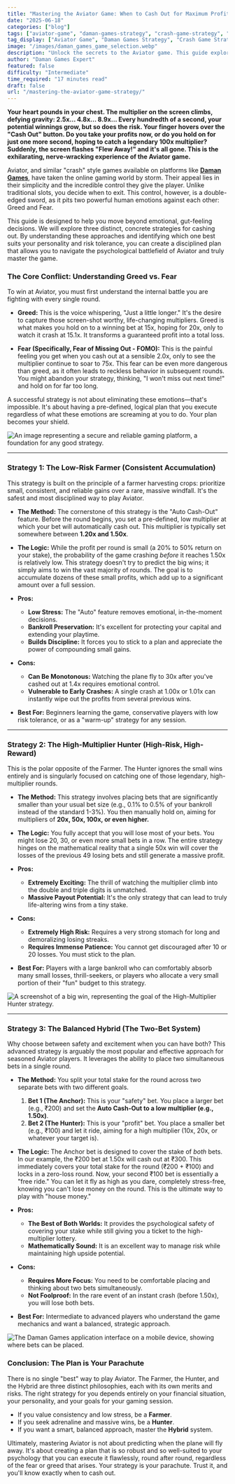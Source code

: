 ```yaml
---
title: "Mastering the Aviator Game: When to Cash Out for Maximum Profit"
date: "2025-06-18"
categories: ["blog"]
tags: ["aviator-game", "daman-games-strategy", "crash-game-strategy", "cash-out-tips", "online-gaming-psychology"]
tag_display: ["Aviator Game", "Daman Games Strategy", "Crash Game Strategy", "Cash Out Tips", "Gaming Psychology"]
image: "/images/daman_games_game_selection.webp"
description: "Unlock the secrets to the Aviator game. This guide explores three distinct cash-out strategies, from low-risk consistency to high-reward hunting, helping you master the art of when to cash out."
author: "Daman Games Expert"
featured: false
difficulty: "Intermediate"
time_required: "17 minutes read"
draft: false
url: "/mastering-the-aviator-game-strategy/"
---
```


**Your heart pounds in your chest. The multiplier on the screen climbs, defying gravity: 2.5x... 4.8x... 8.9x... Every hundredth of a second, your potential winnings grow, but so does the risk. Your finger hovers over the "Cash Out" button. Do you take your profits now, or do you hold on for just one more second, hoping to catch a legendary 100x multiplier? Suddenly, the screen flashes "Flew Away!" and it's all gone. This is the exhilarating, nerve-wracking experience of the Aviator game.**

Aviator, and similar "crash" style games available on platforms like **[Daman Games](https://daman-game.world "Daman Games")**, have taken the online gaming world by storm. Their appeal lies in their simplicity and the incredible control they give the player. Unlike traditional slots, you decide when to exit. This control, however, is a double-edged sword, as it pits two powerful human emotions against each other: Greed and Fear.

This guide is designed to help you move beyond emotional, gut-feeling decisions. We will explore three distinct, concrete strategies for cashing out. By understanding these approaches and identifying which one best suits your personality and risk tolerance, you can create a disciplined plan that allows you to navigate the psychological battlefield of Aviator and truly master the game.

### **The Core Conflict: Understanding Greed vs. Fear**

To win at Aviator, you must first understand the internal battle you are fighting with every single round.

* **Greed:** This is the voice whispering, "Just a little longer." It's the desire to capture those screen-shot worthy, life-changing multipliers. Greed is what makes you hold on to a winning bet at 15x, hoping for 20x, only to watch it crash at 15.1x. It transforms a guaranteed profit into a total loss.

* **Fear (Specifically, Fear of Missing Out - FOMO):** This is the painful feeling you get when you cash out at a sensible 2.0x, only to see the multiplier continue to soar to 75x. This fear can be even more dangerous than greed, as it often leads to reckless behavior in subsequent rounds. You might abandon your strategy, thinking, "I won't miss out next time!" and hold on for far too long.

A successful strategy is not about eliminating these emotions—that's impossible. It's about having a pre-defined, logical plan that you execute regardless of what these emotions are screaming at you to do. Your plan becomes your shield.

![An image representing a secure and reliable gaming platform, a foundation for any good strategy.](/images/daman_games_secure_platform.webp)

---

### **Strategy 1: The Low-Risk Farmer (Consistent Accumulation)**

This strategy is built on the principle of a farmer harvesting crops: prioritize small, consistent, and reliable gains over a rare, massive windfall. It's the safest and most disciplined way to play Aviator.

* **The Method:** The cornerstone of this strategy is the "Auto Cash-Out" feature. Before the round begins, you set a pre-defined, low multiplier at which your bet will automatically cash out. This multiplier is typically set somewhere between **1.20x and 1.50x**.

* **The Logic:** While the profit per round is small (a 20% to 50% return on your stake), the probability of the game crashing *before* it reaches 1.50x is relatively low. This strategy doesn't try to predict the big wins; it simply aims to win the vast majority of rounds. The goal is to accumulate dozens of these small profits, which add up to a significant amount over a full session.

* **Pros:**
    * **Low Stress:** The "Auto" feature removes emotional, in-the-moment decisions.
    * **Bankroll Preservation:** It's excellent for protecting your capital and extending your playtime.
    * **Builds Discipline:** It forces you to stick to a plan and appreciate the power of compounding small gains.

* **Cons:**
    * **Can Be Monotonous:** Watching the plane fly to 30x after you've cashed out at 1.4x requires emotional control.
    * **Vulnerable to Early Crashes:** A single crash at 1.00x or 1.01x can instantly wipe out the profits from several previous wins.

* **Best For:** Beginners learning the game, conservative players with low risk tolerance, or as a "warm-up" strategy for any session.

---

### **Strategy 2: The High-Multiplier Hunter (High-Risk, High-Reward)**

This is the polar opposite of the Farmer. The Hunter ignores the small wins entirely and is singularly focused on catching one of those legendary, high-multiplier rounds.

* **The Method:** This strategy involves placing bets that are significantly smaller than your usual bet size (e.g., 0.1% to 0.5% of your bankroll instead of the standard 1-3%). You then manually hold on, aiming for multipliers of **20x, 50x, 100x, or even higher.**

* **The Logic:** You fully accept that you will lose most of your bets. You might lose 20, 30, or even more small bets in a row. The entire strategy hinges on the mathematical reality that a single 50x win will cover the losses of the previous 49 losing bets and still generate a massive profit.

* **Pros:**
    * **Extremely Exciting:** The thrill of watching the multiplier climb into the double and triple digits is unmatched.
    * **Massive Payout Potential:** It's the only strategy that can lead to truly life-altering wins from a tiny stake.

* **Cons:**
    * **Extremely High Risk:** Requires a very strong stomach for long and demoralizing losing streaks.
    * **Requires Immense Patience:** You cannot get discouraged after 10 or 20 losses. You must stick to the plan.

* **Best For:** Players with a large bankroll who can comfortably absorb many small losses, thrill-seekers, or players who allocate a very small portion of their "fun" budget to this strategy.

![A screenshot of a big win, representing the goal of the High-Multiplier Hunter strategy.](/images/daman_games_big_win.webp)

---

### **Strategy 3: The Balanced Hybrid (The Two-Bet System)**

Why choose between safety and excitement when you can have both? This advanced strategy is arguably the most popular and effective approach for seasoned Aviator players. It leverages the ability to place two simultaneous bets in a single round.

* **The Method:** You split your total stake for the round across two separate bets with two different goals.
    1.  **Bet 1 (The Anchor):** This is your "safety" bet. You place a larger bet (e.g., ₹200) and set the **Auto Cash-Out to a low multiplier (e.g., 1.50x)**.
    2.  **Bet 2 (The Hunter):** This is your "profit" bet. You place a smaller bet (e.g., ₹100) and let it ride, aiming for a high multiplier (10x, 20x, or whatever your target is).

* **The Logic:** The Anchor bet is designed to cover the stake of *both* bets. In our example, the ₹200 bet at 1.50x will cash out at ₹300. This immediately covers your total stake for the round (₹200 + ₹100) and locks in a zero-loss round. Now, your second ₹100 bet is essentially a "free ride." You can let it fly as high as you dare, completely stress-free, knowing you can't lose money on the round. This is the ultimate way to play with "house money."

* **Pros:**
    * **The Best of Both Worlds:** It provides the psychological safety of covering your stake while still giving you a ticket to the high-multiplier lottery.
    * **Mathematically Sound:** It is an excellent way to manage risk while maintaining high upside potential.

* **Cons:**
    * **Requires More Focus:** You need to be comfortable placing and thinking about two bets simultaneously.
    * **Not Foolproof:** In the rare event of an instant crash (before 1.50x), you will lose both bets.

* **Best For:** Intermediate to advanced players who understand the game mechanics and want a balanced, strategic approach.

![The Daman Games application interface on a mobile device, showing where bets can be placed.](/images/daman_games_app_interface.webp)

### **Conclusion: The Plan is Your Parachute**

There is no single "best" way to play Aviator. The Farmer, the Hunter, and the Hybrid are three distinct philosophies, each with its own merits and risks. The right strategy for you depends entirely on your financial situation, your personality, and your goals for your gaming session.

* If you value consistency and low stress, be a **Farmer**.
* If you seek adrenaline and massive wins, be a **Hunter**.
* If you want a smart, balanced approach, master the **Hybrid** system.

Ultimately, mastering Aviator is not about predicting when the plane will fly away. It's about creating a plan that is so robust and so well-suited to your psychology that you can execute it flawlessly, round after round, regardless of the fear or greed that arises. Your strategy is your parachute. Trust it, and you'll know exactly when to cash out.